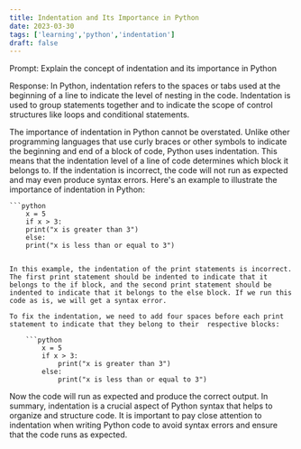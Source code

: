 ```yaml
---
title: Indentation and Its Importance in Python
date: 2023-03-30
tags: ['learning','python','indentation']
draft: false
---
```


Prompt: Explain the concept of indentation and its importance in Python

Response: In Python, indentation refers to the spaces or tabs used at the beginning of a line to indicate the level of nesting in the  code. Indentation is used to group statements together and to indicate the scope of control structures like loops and conditional statements.                                  

The importance of indentation in Python cannot be overstated. Unlike other programming languages that use curly braces or other symbols to indicate the beginning and end of a block of code, Python uses indentation. This means that the indentation level of a line of code determines which block it belongs to. If the indentation is incorrect, the code will not run as expected and may even produce syntax errors. 
Here's an example to illustrate the importance of indentation in Python:

    ```python                          
        x = 5          
        if x > 3:   
        print("x is greater than 3")                                                    
        else:                         
        print("x is less than or equal to 3")
```

In this example, the indentation of the print statements is incorrect. The first print statement should be indented to indicate that it belongs to the if block, and the second print statement should be indented to indicate that it belongs to the else block. If we run this code as is, we will get a syntax error.

To fix the indentation, we need to add four spaces before each print statement to indicate that they belong to their  respective blocks: 

    ```python             
        x = 5                       
        if x > 3:      
            print("x is greater than 3")                                 
        else:  
            print("x is less than or equal to 3")                       
```           
     







Now the code will run as expected and produce the correct output. In summary, indentation is a crucial aspect of Python syntax that helps to organize and structure code. It is important to pay close attention to indentation when writing Python code to avoid syntax errors and ensure that the code runs as expected. 